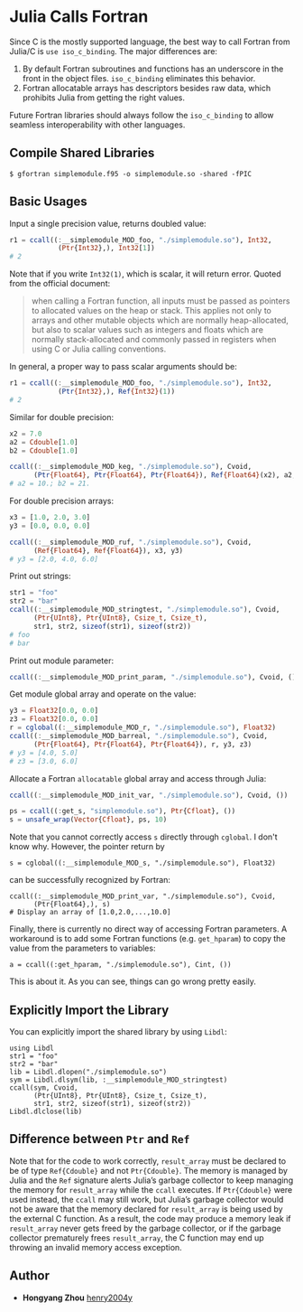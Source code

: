 # Julia Calls Fortran

Since C is the mostly supported language, the best way to call Fortran from Julia/C
is `use iso_c_binding`.
The major differences are:
1. By default Fortran subroutines and functions has an underscore in the front
in the object files. `iso_c_binding` eliminates this behavior.
2. Fortran allocatable arrays has descriptors besides raw data, which prohibits
Julia from getting the right values.

Future Fortran libraries should always follow the `iso_c_binding` to allow seamless
interoperability with other languages.

## Compile Shared Libraries

```
$ gfortran simplemodule.f95 -o simplemodule.so -shared -fPIC
```

## Basic Usages

Input a single precision value, returns doubled value:
```julia
r1 = ccall((:__simplemodule_MOD_foo, "./simplemodule.so"), Int32,
            (Ptr{Int32},), Int32[1])
# 2
```

Note that if you write `Int32(1)`, which is scalar, it will return error.
Quoted from the official document:
> when calling a Fortran function, all inputs must be passed as pointers to allocated values on the heap or stack. This applies not only to arrays and other mutable objects which are normally heap-allocated, but also to scalar values such as integers and floats which are normally stack-allocated and commonly passed in registers when using C or Julia calling conventions.

In general, a proper way to pass scalar arguments should be:
```julia
r1 = ccall((:__simplemodule_MOD_foo, "./simplemodule.so"), Int32,
            (Ptr{Int32},), Ref{Int32}(1))
# 2
```

Similar for double precision:
```julia
x2 = 7.0
a2 = Cdouble[1.0]
b2 = Cdouble[1.0]

ccall((:__simplemodule_MOD_keg, "./simplemodule.so"), Cvoid,
      (Ptr{Float64}, Ptr{Float64}, Ptr{Float64}), Ref{Float64}(x2), a2, b2)
# a2 = 10.; b2 = 21.
```

For double precision arrays:
```julia
x3 = [1.0, 2.0, 3.0]
y3 = [0.0, 0.0, 0.0]

ccall((:__simplemodule_MOD_ruf, "./simplemodule.so"), Cvoid,
      (Ref{Float64}, Ref{Float64}), x3, y3)
# y3 = [2.0, 4.0, 6.0]
```

Print out strings:
```julia
str1 = "foo"
str2 = "bar"
ccall((:__simplemodule_MOD_stringtest, "./simplemodule.so"), Cvoid,
      (Ptr{UInt8}, Ptr{UInt8}, Csize_t, Csize_t),
      str1, str2, sizeof(str1), sizeof(str2))
# foo
# bar
```

Print out module parameter:
```julia
ccall((:__simplemodule_MOD_print_param, "./simplemodule.so"), Cvoid, ())
```

Get module global array and operate on the value:
```julia
y3 = Float32[0.0, 0.0]
z3 = Float32[0.0, 0.0]
r = cglobal((:__simplemodule_MOD_r, "./simplemodule.so"), Float32)
ccall((:__simplemodule_MOD_barreal, "./simplemodule.so"), Cvoid,
      (Ptr{Float64}, Ptr{Float64}, Ptr{Float64}), r, y3, z3)
# y3 = [4.0, 5.0]
# z3 = [3.0, 6.0]
```

Allocate a Fortran `allocatable` global array and access through Julia:
```julia
ccall((:__simplemodule_MOD_init_var, "./simplemodule.so"), Cvoid, ())

ps = ccall((:get_s, "simplemodule.so"), Ptr{Cfloat}, ())
s = unsafe_wrap(Vector{Cfloat}, ps, 10)
```

Note that you cannot correctly access `s` directly through `cglobal`. I don't know why. However, the pointer return by
```
s = cglobal((:__simplemodule_MOD_s, "./simplemodule.so"), Float32)
```
can be successfully recognized by Fortran:
```
ccall((:__simplemodule_MOD_print_var, "./simplemodule.so"), Cvoid,
      (Ptr{Float64},), s)
# Display an array of [1.0,2.0,...,10.0]
```

Finally, there is currently no direct way of accessing Fortran parameters. A workaround is to add some Fortran functions (e.g. `get_hparam`) to copy the value from the parameters to variables:
```
a = ccall((:get_hparam, "./simplemodule.so"), Cint, ())
```

This is about it. As you can see, things can go wrong pretty easily.

## Explicitly Import the Library

You can explicitly import the shared library by using `Libdl`:
```
using Libdl
str1 = "foo"
str2 = "bar"
lib = Libdl.dlopen("./simplemodule.so")
sym = Libdl.dlsym(lib, :__simplemodule_MOD_stringtest)
ccall(sym, Cvoid,
      (Ptr{UInt8}, Ptr{UInt8}, Csize_t, Csize_t),
      str1, str2, sizeof(str1), sizeof(str2))
Libdl.dlclose(lib)
```

## Difference between `Ptr` and `Ref`

Note that for the code to work correctly, `result_array` must be declared to be
of type `Ref{Cdouble}` and not `Ptr{Cdouble}`. The memory is managed by Julia and
the `Ref` signature alerts Julia’s garbage collector to keep managing the memory
for `result_array` while the `ccall` executes. If `Ptr{Cdouble}` were used instead,
the `ccall` may still work, but Julia’s garbage collector would not be aware
that the memory declared for `result_array` is being used by the external C
function. As a result, the code may produce a memory leak if `result_array`
never gets freed by the garbage collector, or if the garbage collector
prematurely frees `result_array`, the C function may end up throwing an invalid
memory access exception.

## Author

* **Hongyang Zhou** [henry2004y](https://github.com/henry2004y)
